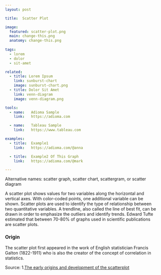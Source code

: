 ```yaml
---
layout: post

title:  Scatter Plot

image:
  featured: scatter-plot.png
  main: change-this.png
  anatomy: change-this.png
  
tags:
  - lorem
  - dolor
  - sit-amet

related:
  - title: Lorem Ipsum
    link: sunburst-chart
    image: sunburst-chart.png
  - title: Dolor Sit Amet
    link: venn-diagram
    image: venn-diagram.png

tools:
  - name:   Adioma Sample
    link:   https://adioma.com

  - name:   Tableau Sample
    link:   https://www.tableau.com

examples:
  - title:  Example1
    link:   https://adioma.com/@anna

  - title:  Example2 Of This Graph
    link:   https://adioma.com/@mark

---
```

Alternative names: scatter graph, scatter chart, scattergram, or scatter diagram

A scatter plot shows values for two variables along the horizontal and vertical axes. With color-coded points, one additional variable can be shown. Scatter plots are used to identify the type of relationship between two quantitative variables. A trendline, also called the line of best fit, can be drawn in order to emphasize the outliers and identify trends. Edward Tufte estimated that between 70-80% of graphs used in scientific publications are scatter plots.

### Origin
The scatter plot first appeared in the work of English statistician Francis Galton (1822-1911) who is also the creator of the concept of correlation in statistics.


Source:
1.[The early origins and development of the scatterplot](http://datavis.ca/papers/friendly-scat.pdf)

